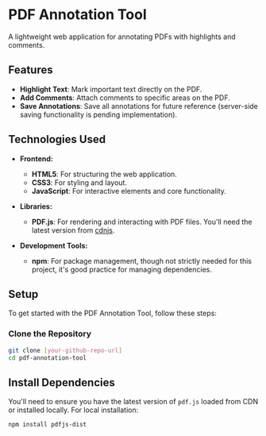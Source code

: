 # PDF Annotation Tool

A lightweight web application for annotating PDFs with highlights and comments.

## Features

- **Highlight Text**: Mark important text directly on the PDF.
- **Add Comments**: Attach comments to specific areas on the PDF.
- **Save Annotations**: Save all annotations for future reference (server-side saving functionality is pending implementation).

## Technologies Used

- **Frontend:**
  - **HTML5**: For structuring the web application.
  - **CSS3**: For styling and layout.
  - **JavaScript**: For interactive elements and core functionality.

- **Libraries:**
  - **PDF.js**: For rendering and interacting with PDF files. You'll need the latest version from [cdnjs](https://cdnjs.com/libraries/pdf.js).

- **Development Tools:**
  - **npm**: For package management, though not strictly needed for this project, it's good practice for managing dependencies.

## Setup

To get started with the PDF Annotation Tool, follow these steps:

### Clone the Repository

```bash
git clone [your-github-repo-url]
cd pdf-annotation-tool
```
## Install Dependencies

You'll need to ensure you have the latest version of `pdf.js` loaded from CDN or installed locally. For local installation:

```bash
npm install pdfjs-dist

